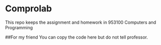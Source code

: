 # Comprolab
This repo keeps the assignment and homework in 953100 Computers and Programming

##For my friend 
You can copy the code here but do not tell professor.
